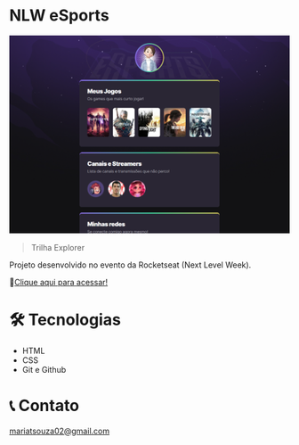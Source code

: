 # NLW eSports

![preview](./.github/preview.png)

>Trilha Explorer

Projeto desenvolvido no evento da Rocketseat (Next Level Week).

🔗[Clique aqui para acessar!](https://maritsouza.github.io/nlw-esports/)

# 🛠️ Tecnologias

- HTML
- CSS
- Git e Github

# 📞 Contato

mariatsouza02@gmail.com



